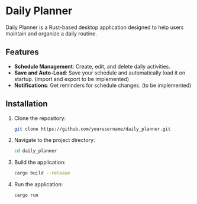 # Daily Planner

Daily Planner is a Rust-based desktop application designed to help users maintain and organize a daily routine.

## Features

- **Schedule Management**: Create, edit, and delete daily activities.
- **Save and Auto-Load**: Save your schedule and automatically load it on startup. (import and export to be implemented)
- **Notifications**: Get reminders for schedule changes. (to be implemented)

## Installation

1. Clone the repository:
    ```sh
    git clone https://github.com/yourusername/daily_planner.git
    ```
2. Navigate to the project directory:
    ```sh
    cd daily_planner
    ```
3. Build the application:
    ```sh
    cargo build --release
    ```
4. Run the application:
    ```sh
    cargo run
    ```
